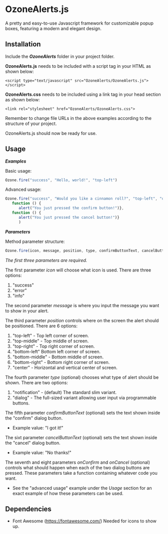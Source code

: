 # OzoneAlerts.js
 
A pretty and easy-to-use Javascript framework for customizable popup boxes, featuring a modern and elegant design. 

## Installation

Include the ***OzoneAlerts*** folder in your project folder.  

**OzoneAlerts.js** needs to be included with a script tag in your HTML as shown below:

```<script type="text/javascript" src="OzoneAlerts/OzoneAlerts.js"></script>```

**OzoneAlerts.css** needs to be included using a link tag in your head section as shown below: 

```<link rel="stylesheet" href="OzoneAlerts/OzoneAlerts.css">```

Remember to change file URLs in the above examples according to the structure of your project. 

OzoneAlerts.js should now be ready for use. 

## Usage

***Examples***

Basic usage: 
```javascript
Ozone.fire("success", "Hello, world!", "top-left")
```
Advanced usage: 
```javascript
Ozone.fire("success", "Would you like a cinnamon roll?", "top-left", "dialog", "Yes thanks!", "No thanks!", 
   function () { 
      alert("You just pressed the confirm button!")}, 
   function () {
      alert("You just pressed the cancel button!")}
      )
```


***Parameters***

Method parameter structure:
```javascript
Ozone.fire(icon, message, position, type, confirmButtonText, cancelButtonText, onConfirm, onCancel)
```

*The first three parameters are required.*

The first parameter *icon* will choose what icon is used. There are three options:
 1. "success"
 2. "error"
 3. "info"
 
The second parameter *message* is where you input the message you want to show in your alert. 

The third parameter *position* controls where on the screen the alert should be positioned. There are 6 options: 
 1. "top-left" - Top left corner of screen. 
 2. "top-middle" - Top middle of screen.
 3. "top-right" - Top right corner of screen.
 4. "bottom-left" Bottom left corner of screen.
 5. "bottom-middle" - Bottom middle of screen.
 6. "bottom-right" - Bottom right corner of screen.
 7. "center" - Horizontal and vertical center of screen. 

The fourth parameter *type* (optional) chooses what type of alert should be shown. There are two options:
 1. "notification" - (default) The standard slim variant. 
 2. "dialog" - The full-sized variant allowing user input via programmable buttons. 

The fifth parameter *confirmButtonText* (optional) sets the text shown inside the "confirm" dialog button.
 - Example value: "I got it!"

The sixt parameter *cancelButtonText* (optional) sets the text shown inside the "cancel" dialog button.
 - Example value: "No thanks!"
 
 The seventh and eight parameters *onConfirm* and *onCancel* (optional) controls what should happen when each of the two dialog buttons are pressed.
 These parameters take a function containing whatever code you want. 
  - See the "advanced usage" example under the *Usage* section for an exact example of how these parameters can be used. 
  
## Dependencies 
  - Font Awesome (https://fontawesome.com/)
    Needed for icons to show up. 
